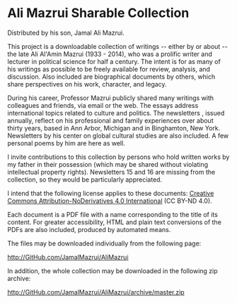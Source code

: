 ﻿# Ali Mazrui Sharable Collection

Distributed by his son, Jamal Ali Mazrui.

This project is a downloadable collection of writings -- either by or about -- the late Ali Al'Amin Mazrui (1933 - 2014), who was a prolific writer and lecturer in political science for half a century.  The intent is for as many of his writings as possible to be freely available for review, analysis, and discussion.  Also included are biographical documents by others, which share perspectives on his work, character, and legacy.

During his career, Professor Mazrui publicly shared many writings with colleagues and friends, via email or the web.  The essays address international topics related to culture and politics.  The newsletters , issued annually, reflect on his professional and family experiences over about thirty years, based in Ann Arbor, Michigan and in Binghamton, New York. Newsletters by his center on global cultural studies are also included. A few personal poems by him are here as well.

I invite contributions to this collection by persons who hold written works by my father in their possession (which may be shared without violating intellectual property rights).  Newsletters 15 and 16 are missing from the collection, so they would be particularly appreciated.

I intend that the following license applies to these documents:  [Creative Commons Attribution-NoDerivatives 4.0 International](http://creativecommons.org/licenses/by-nd/4.0/) (CC BY-ND 4.0).

Each document is a PDF file with a name corresponding to the title of its content.  For greater accessibility, HTML and plain text conversions of the PDFs are also included, produced by automated means.

The files may be downloaded individually from the following page:

<http://GitHub.com/JamalMazrui/AliMazrui>

In addition, the whole collection may be downloaded in the following zip archive:

<http://GitHub.com/JamalMazrui/AliMazrui/archive/master.zip>

